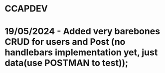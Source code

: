 # CCAPDEV
# 19/05/2024 - Added very barebones CRUD for users and Post (no handlebars implementation yet, just data(use POSTMAN to test));